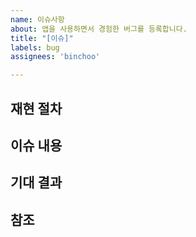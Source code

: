 ```yaml
---
name: 이슈사항
about: 앱을 사용하면서 경험한 버그를 등록합니다.
title: "[이슈]"
labels: bug
assignees: 'binchoo'

---
```

## 재현 절차

## 이슈 내용

## 기대 결과

## 참조
